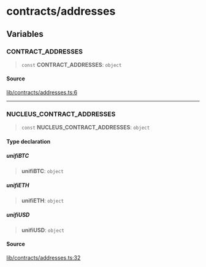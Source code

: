 # contracts/addresses

## Variables

### CONTRACT\_ADDRESSES

> `const` **CONTRACT\_ADDRESSES**: `object`

#### Source

[lib/contracts/addresses.ts:6](https://github.com/PufferFinance/puffer-sdk/blob/e1df5b058ff743a8745e419a3c4cc544308f89f4/lib/contracts/addresses.ts#L6)

***

### NUCLEUS\_CONTRACT\_ADDRESSES

> `const` **NUCLEUS\_CONTRACT\_ADDRESSES**: `object`

#### Type declaration

##### unifiBTC

> **unifiBTC**: `object`

##### unifiETH

> **unifiETH**: `object`

##### unifiUSD

> **unifiUSD**: `object`

#### Source

[lib/contracts/addresses.ts:32](https://github.com/PufferFinance/puffer-sdk/blob/e1df5b058ff743a8745e419a3c4cc544308f89f4/lib/contracts/addresses.ts#L32)
